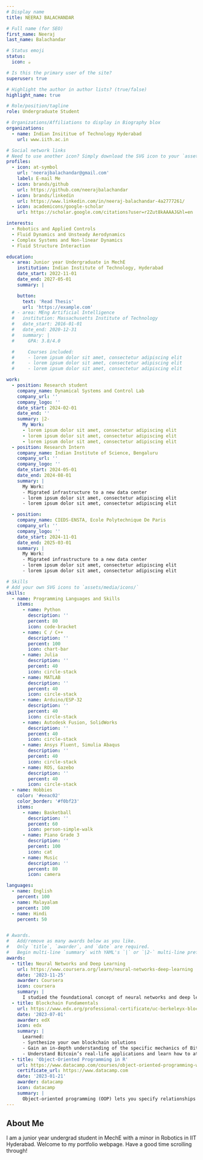 ```yaml
---
# Display name
title: NEERAJ BALACHANDAR

# Full name (for SEO)
first_name: Neeraj
last_name: Balachandar

# Status emoji
status:
  icon: ☕️

# Is this the primary user of the site?
superuser: true

# Highlight the author in author lists? (true/false)
highlight_name: true

# Role/position/tagline
role: Undergraduate Student

# Organizations/Affiliations to display in Biography blox
organizations:
  - name: Indian Insititue of Technology Hyderabad
    url: www.iith.ac.in

# Social network links
# Need to use another icon? Simply download the SVG icon to your `assets/media/icons/` folder.
profiles:
  - icon: at-symbol
    url: 'neerajbalachandar@gmail.com'
    label: E-mail Me
  - icon: brands/github
    url: https://github.com/neerajbalachandar
  - icon: brands/linkedin
    url: https://www.linkedin.com/in/neeraj-balachandar-4a2777261/
  - icon: academicons/google-scholar
    url: https://scholar.google.com/citations?user=r2Zut8kAAAAJ&hl=en

interests:
  - Robotics and Applied Controls
  - Fluid Dynamics and Unsteady Aerodynamics
  - Complex Systems and Non-linear Dynamics
  - Fluid Structure Interaction

education:
  - area: Junior year Undergraduate in MechE  
    institution: Indian Institute of Technology, Hyderabad
    date_start: 2022-11-01
    date_end: 2027-05-01
    summary: |

    button:
      text: 'Read Thesis'
      url: 'https://example.com'
  # - area: MEng Artificial Intelligence
  #   institution: Massachusetts Institute of Technology
  #   date_start: 2016-01-01
  #   date_end: 2020-12-31
  #   summary: |
  #     GPA: 3.8/4.0

  #     Courses included:
  #     - lorem ipsum dolor sit amet, consectetur adipiscing elit
  #     - lorem ipsum dolor sit amet, consectetur adipiscing elit
  #     - lorem ipsum dolor sit amet, consectetur adipiscing elit

work:
  - position: Research student
    company_name: Dynamical Systems and Control Lab
    company_url: ''
    company_logo: ''
    date_start: 2024-02-01
    date_end: ''
    summary: |2-
      My Work:
      - lorem ipsum dolor sit amet, consectetur adipiscing elit
      - lorem ipsum dolor sit amet, consectetur adipiscing elit
      - lorem ipsum dolor sit amet, consectetur adipiscing elit
  - position: Research Intern
    company_name: Indian Institute of Science, Bengaluru
    company_url: ''
    company_logo: ''
    date_start: 2024-05-01
    date_end: 2024-08-01
    summary: |
      My Work:
      - Migrated infrastructure to a new data center
      - lorem ipsum dolor sit amet, consectetur adipiscing elit
      - lorem ipsum dolor sit amet, consectetur adipiscing elit

  - position: 
    company_name: CIEDS-ENSTA, Ecole Polytechnique De Paris
    company_url: ''
    company_logo: ''
    date_start: 2024-11-01
    date_end: 2025-03-01
    summary: |
      My Work:
      - Migrated infrastructure to a new data center
      - lorem ipsum dolor sit amet, consectetur adipiscing elit
      - lorem ipsum dolor sit amet, consectetur adipiscing elit

# Skills
# Add your own SVG icons to `assets/media/icons/`
skills:
  - name: Programming Languages and Skills
    items:
      - name: Python
        description: ''
        percent: 80
        icon: code-bracket
      - name: C / C++
        description: ''
        percent: 100
        icon: chart-bar
      - name: Julia
        description: ''
        percent: 40
        icon: circle-stack
      - name: MATLAB
        description: ''
        percent: 40
        icon: circle-stack
      - name: Arduino/ESP-32
        description: ''
        percent: 40
        icon: circle-stack
      - name: Autodesk Fusion, SolidWorks
        description: ''
        percent: 40
        icon: circle-stack
      - name: Ansys Fluent, Simulia Abaqus
        description: ''
        percent: 40
        icon: circle-stack
      - name: ROS, Gazebo
        description: ''
        percent: 40
        icon: circle-stack
  - name: Hobbies
    color: '#eeac02'
    color_border: '#f0bf23'
    items:
      - name: Basketball 
        description: ''
        percent: 60
        icon: person-simple-walk
      - name: Piano Grade 3
        description: ''
        percent: 100
        icon: cat
      - name: Music
        description: ''
        percent: 80
        icon: camera

languages:
  - name: English
    percent: 100
  - name: Malayalam
    percent: 100
  - name: Hindi
    percent: 50  


# Awards.
#   Add/remove as many awards below as you like.
#   Only `title`, `awarder`, and `date` are required.
#   Begin multi-line `summary` with YAML's `|` or `|2-` multi-line prefix and indent 2 spaces below.
awards:
  - title: Neural Networks and Deep Learning
    url: https://www.coursera.org/learn/neural-networks-deep-learning
    date: '2023-11-25'
    awarder: Coursera
    icon: coursera
    summary: |
      I studied the foundational concept of neural networks and deep learning. By the end, I was familiar with the significant technological trends driving the rise of deep learning; build, train, and apply fully connected deep neural networks; implement efficient (vectorized) neural networks; identify key parameters in a neural network’s architecture; and apply deep learning to your own applications.
  - title: Blockchain Fundamentals
    url: https://www.edx.org/professional-certificate/uc-berkeleyx-blockchain-fundamentals
    date: '2023-07-01'
    awarder: edX
    icon: edx
    summary: |
      Learned:
      - Synthesize your own blockchain solutions
      - Gain an in-depth understanding of the specific mechanics of Bitcoin
      - Understand Bitcoin’s real-life applications and learn how to attack and destroy Bitcoin, Ethereum, smart contracts and Dapps, and alternatives to Bitcoin’s Proof-of-Work consensus algorithm
  - title: 'Object-Oriented Programming in R'
    url: https://www.datacamp.com/courses/object-oriented-programming-with-s3-and-r6-in-r
    certificate_url: https://www.datacamp.com
    date: '2023-01-21'
    awarder: datacamp
    icon: datacamp
    summary: |
      Object-oriented programming (OOP) lets you specify relationships between functions and the objects that they can act on, helping you manage complexity in your code. This is an intermediate level course, providing an introduction to OOP, using the S3 and R6 systems. S3 is a great day-to-day R programming tool that simplifies some of the functions that you write. R6 is especially useful for industry-specific analyses, working with web APIs, and building GUIs.
---
```


## About Me

I am a junior year undergrad student in MechE with a minor in Robotics in IIT Hyderabad. Welcome to my portfolio webpage. Have a good time scrolling through!
